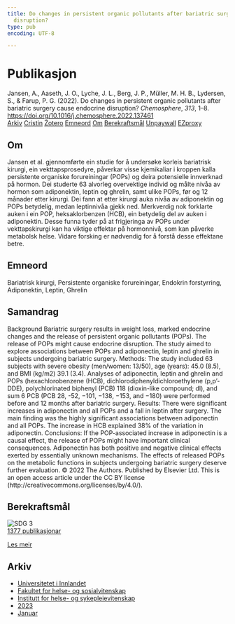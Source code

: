 ```yaml
---
title: Do changes in persistent organic pollutants after bariatric surgery cause endocrine
  disruption?
type: pub
encoding: UTF-8

---
```

<h1>Publikasjon</h1>
<article id="csl-bib-container-WRANF7PE" class="csl-bib-container">
  <div class="csl-bib-body"> <div class="csl-entry">Jansen, A., Aaseth, J. O., Lyche, J. L., Berg, J. P., Müller, M. H. B., Lydersen, S., &#38; Farup, P. G. (2022). Do changes in persistent organic pollutants after bariatric surgery cause endocrine disruption? <i>Chemosphere</i>, <i>313</i>, 1–8. <a href="https://doi.org/10.1016/j.chemosphere.2022.137461">https://doi.org/10.1016/j.chemosphere.2022.137461</a></div> </div>
  <div class="csl-bib-buttons">
    <a href="#taxonomy-article-WRANF7PE" alt="archive" class="csl-bib-button">Arkiv</a>
    <a href="https://app.cristin.no/results/show.jsf?id=2109824" alt="Cristin" class="csl-bib-button">Cristin</a>
    <a href="http://zotero.org/groups/5881554/items/WRANF7PE" alt="Zotero" class="csl-bib-button">Zotero</a>
    <a href="#keywords-article-WRANF7PE" alt="keywords" class="csl-bib-button">Emneord</a>
    <a href="#about-article-WRANF7PE" alt="about_pub" class="csl-bib-button">Om</a>
    <a href="#sdg-article-WRANF7PE" alt="sdg" class="csl-bib-button">Berekraftsmål</a>
    <a href="https://doi.org/10.1016/j.chemosphere.2022.137461" alt="Unpaywall" class="csl-bib-button">Unpaywall</a>
    <a href="https://doi.org/10.1016/j.chemosphere.2022.137461" alt="EZproxy" class="csl-bib-button">EZproxy</a>
  </div>
  <div id="csl-bib-meta-container-WRANF7PE"></div>
</article>
<div id="csl-bib-meta-WRANF7PE" class="csl-bib-meta">
  <article id="about-article-WRANF7PE" class="about_pub-article">
    <h1>Om</h1>
    Jansen et al. gjennomførte ein studie for å undersøke korleis bariatrisk kirurgi, ein vekttapsprosedyre, påverkar visse kjemikaliar i kroppen kalla persistente organiske forureiningar (POPs) og deira potensielle innverknad på hormon. Dei studerte 63 alvorleg overvektige individ og målte nivåa av hormon som adiponektin, leptin og ghrelin, samt ulike POPs, før og 12 månader etter kirurgi. Dei fann at etter kirurgi auka nivåa av adiponektin og POPs betydelig, medan leptinnivåa gjekk ned. Merkverdig nok forklarte auken i ein POP, heksaklorbenzen (HCB), ein betydelig del av auken i adiponektin. Desse funna tyder på at frigjeringa av POPs under vekttapskirurgi kan ha viktige effektar på hormonnivå, som kan påverke metabolsk helse. Vidare forsking er nødvendig for å forstå desse effektane betre.
  </article>
  <article id="keywords-article-WRANF7PE" class="keywords-article">
    <h1>Emneord</h1>
    Bariatrisk kirurgi, Persistente organiske forureiningar, Endokrin forstyrring, Adiponektin, Leptin, Ghrelin
  </article>
  <article id="abstract-article-WRANF7PE" class="abstract-article">
    <h1>Samandrag</h1>
    Background 
Bariatric surgery results in weight loss, marked endocrine changes and the release of persistent organic pollutants (POPs). The release of POPs might cause endocrine disruption. The study aimed to explore associations between POPs and adiponectin, leptin and ghrelin in subjects undergoing bariatric surgery. Methods: The study included 63 subjects with severe obesity (men/women: 13/50), age (years): 45.0 (8.5), and BMI (kg/m2) 39.1 (3.4). Analyses of adiponectin, leptin and ghrelin and POPs (hexachlorobenzene (HCB), dichlorodiphenyldichloroethylene (p,p’-DDE), polychlorinated biphenyl (PCB) 118 (dioxin-like compound; dl), and sum 6 PCB (PCB 28, -52, −101, −138, −153, and −180) were performed before and 12 months after bariatric surgery. Results: There were significant increases in adiponectin and all POPs and a fall in leptin after surgery. The main finding was the highly significant associations between adiponectin and all POPs. The increase in HCB explained 38% of the variation in adiponectin. Conclusions: If the POP-associated increase in adiponectin is a causal effect, the release of POPs might have important clinical consequences. Adiponectin has both positive and negative clinical effects exerted by essentially unknown mechanisms. The effects of released POPs on the metabolic functions in subjects undergoing bariatric surgery deserve further evaluation. 
© 2022 The Authors. Published by Elsevier Ltd. This is an open access article under the CC BY license (http://creativecommons.org/licenses/by/4.0/).
  </article>
  <article id="sdg-article-WRANF7PE" class="sdg-article">
    <h1>Berekraftsmål</h1>
    <div class="sdg-container"><div id="sdg3" class="sdg">
        <img src="{{< params subfolder >}}images/sdg/sdg03_nn.png" class="image" alt="SDG 3">
        <div class="sdg-overlay">
          <a href="{{< params subfolder >}}nn/archive/?sdg=3#archive" class="sdg-publication-count"><span>1377</span> publikasjonar</a>
          <p><a href="https://fn.no/om-fn/fns-baerekraftsmaal/god-helse-og-livskvalitet?lang=nno-NO" class="sdg-read-more">Les meir</a></p>
        </div>
      </div></div>
  </article>
  <article id="taxonomy-article-WRANF7PE" class="taxonomy-article">
    <h1>Arkiv</h1>
    <ul>
      <li><a href="{{< params subfolder >}}nn/archive/?key=3DCRN523">Universitetet i Innlandet</a></li>
      <li><a href="{{< params subfolder >}}nn/archive/?key=IDKFS3MX">Fakultet for helse- og sosialvitenskap</a></li>
      <li><a href="{{< params subfolder >}}nn/archive/?key=GTV4ECMZ">Institutt for helse- og sykepleievitenskap</a></li>
      <li><a href="{{< params subfolder >}}nn/archive/?key=RX9SDGSP">2023</a></li>
      <li><a href="{{< params subfolder >}}nn/archive/?key=6PN5C2JQ">Januar</a></li>
    </ul>
  </article>
</div>
